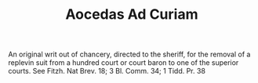 ---
title: Aocedas Ad Curiam
permalink: "/definitions/aocedas-ad-curiam.html"
body: An original writ out of chancery, directed to the sheriff, for the removal of
  a replevin suit from a hundred court or court baron to one of the superior courts.
  See Fitzh. Nat Brev. 18; 3 Bl. Comm. 34; 1 Tidd. Pr. 38
published_at: '2018-07-07'
layout: post
---